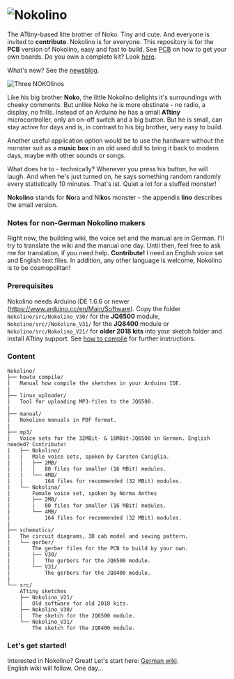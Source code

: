 # ![Nokolino](http://www.nikolairadke.de/Nokolino/nokolino_back.jpg)  

The ATtiny-based litte brother of Noko. Tiny and cute. And everyone is invited to **contribute**. Nokolino is for everyone. This repository is for the **PCB** version of Nokolino, easy and fast to build. See [PCB](https://github.com/NikolaiRadke/NOKOlino_2/tree/master/PCB.md) on how to get your own boards. Do you own a complete kit? Look [here](https://github.com/NikolaiRadke/Nokolino).    
  
What's new? See the [newsblog](https://github.com/NikolaiRadke/NOKOlino_2/tree/master/NEWS.md).   

![Three NOKOlinos](http://www.nikolairadke.de/NOKOlino_2/nokolinos.png)
  
Like his big brother **Noko**, the little Nokolino delights it's surroundings with cheeky comments. But unlike Noko he is more obstinate - no radio, a display, no frills. Instead of an Arduino he has a small **ATtiny** microcontroller, only an on-off switch and a big button. But he is small, can stay active for days and is, in contrast to his big brother, very easy to build.  
  
Another useful application option would be to use the hardware without the monster suit as a **music box** in an old used doll to bring it back to modern days, maybe with other sounds or songs.  

What does he to - technically? Whenever you press his button, he will laugh. And when he's just turned on, he says something random randomly every statistically 10 minutes. That's ist. Quiet a lot for a stuffed monster!  
  
**Nokolino** stands for **No**ra and Ni**ko**s monster - the appendix **lino** describes the small version.  
  
### Notes for non-German Nokolino makers  
  
Right now, the building wiki, the voice set and the manual are in German. I'll try to translate the wiki and the manual one day. Until then, feel free to ask me for translation, if you need help. **Contribute!** I need an English voice set and English text files. In addition, any other language is welcome, Nokolino is to be cosmopolitan!
  
### Prerequisites
  
Nokolino needs Arduino IDE 1.6.6 or newer (https://www.arduino.cc/en/Main/Software). Copy the folder `Nokolino/src/Nokolino_V30/` for the **JQ6500** module, `Nokolino/src//Nokolino_V31/` for the **JQ8400** module or `Nokolino/src/Nokolino_V21/` for **older 2018 kits** into your sketch folder and install ATtiny support. See [how to compile](https://github.com/NikolaiRadke/Nokolino_pcb/tree/master/howto_compile) for further instructions. 
  
### Content

```
Nokolino/
├── howto_compile/
|   Manual how compile the sketches in your Arduino IDE.
|
├── linux_uploader/
|   Tool for uploading MP3-files to the JQ6500.
|
├── manual/
|   Nokolino manuals in PDF format.
|
├── mp3/
|   Voice sets for the 32MBit- & 16MBit-JQ6500 in German. English needed? Contribute!
|   ├── Nokolino/
|   |   Male voice sets, spoken by Carsten Caniglia.
|   |   ├── 2MB/
|   |   |   80 files for smaller (16 MBit) modules.
|   |   └── 4MB/
|   |       164 files for recommended (32 MBit) modules.
|   └── Nokolina/
|       Female voice set, spoken by Norma Anthes
|       ├── 2MB/
|       |   80 files for smaller (16 MBit) modules.
|       └── 4MB/
|           164 files for recommended (32 MBit) modules.
|
├── schematics/
|   The circuit diagrams, 3D cab model and sewing pattern.  
|   └── gerber/
|       The gerber files for the PCB to build by your own.
|       ├── V30/
|       |   The gerbers for the JQ6500 module.
|       └── V31/
|           The gerbers for the JQ8400 module.
|
└── src/
    ATtiny sketches
    ├── Nokolino_V21/
    |   Old software for old 2018 kits.
    ├── Nokolino_V30/
    |   The sketch for the JQ6500 module.
    └── Nokolino_V31/
        The sketch for the JQ8400 module.
```
### Let's get started!

Interested in Nokolino? Great! Let's start here: [German wiki](https://github.com/NikolaiRadke/Nokolino_pcb/wiki).  
English wiki will follow. One day...


